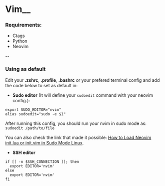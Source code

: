 # Vim__

### Requirements:
* Ctags
* Python
* Neovim

--

### Using as default
Edit your **.zshrc**, **.profile**, **.bashrc** or your prefered terminal config and add the code below to set as default in:
- **Sudo editor** (It will define your `sudoedit` command with your neovim config.):

```
export SUDO_EDITOR="nvim"
alias sudoedit="sudo -e $1"
```

After running this config, you should run your nvim in sudo mode as: `sudoedit /path/to/file`

You can also check the link that made it possible: [How to Load Neovim init.lua or init.vim in Sudo Mode Linux](https://codewithluis.hashnode.dev/how-to-load-neovim-initlua-or-initvim-in-sudo-mode-linux). 

- **SSH editor**

```
if [[ -n $SSH_CONNECTION ]]; then
  export EDITOR='nvim'
else
  export EDITOR='nvim'
fi
```

